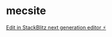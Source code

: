 # mecsite

[Edit in StackBlitz next generation editor ⚡️](https://stackblitz.com/~/github.com/ibracleverog/mecsite)